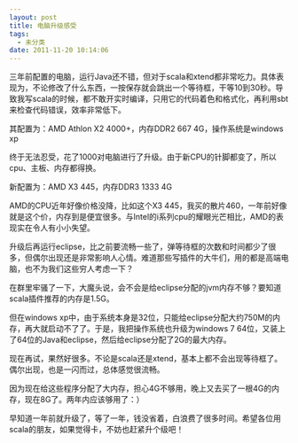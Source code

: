 ```yaml
---
layout: post
title: 电脑升级感受
tags:
  - 未分类
date: 2011-11-20 10:14:06
---
```


三年前配置的电脑，运行Java还不错，但对于scala和xtend都非常吃力。具体表现为，不论修改了什么东西，一按保存就会跳出一个等待框，干等10到30秒。导致我写scala的时候，都不敢开实时编译，只用它的代码着色和格式化，再利用sbt来检查代码错误，效率非常低下。

其配置为：AMD Athlon X2 4000+，内存DDR2 667 4G，操作系统是windows xp

终于无法忍受，花了1000对电脑进行了升级。由于新CPU的针脚都变了，所以cpu、主板、内存都得换。

新配置为：AMD X3 445，内存DDR3 1333 4G

AMD的CPU近年好像价格没降，比如这个X3 445，我买的散片460，一年前好像就是这个价，内存到是便宜很多。与Intel的i系列cpu的耀眼光芒相比，AMD的表现实在令人有小小失望。

升级后再运行eclipse，比之前要流畅一些了，弹等待框的次数和时间都少了很多，但偶尔出现还是非常影响人心情。难道那些写插件的大牛们，用的都是高端电脑，也不为我们这些穷人考虑一下？

在群里牢骚了一下，大魔头说，会不会是给eclipse分配的jvm内存不够？要知道scala插件推荐的内存是1.5G。

但在windows xp中，由于系统本身是32位，只能给eclipse分配大约750M的内存，再大就启动不了了。于是，我把操作系统也升级为windows 7 64位，又装上了64位的Java和eclipse，然后给eclipse分配了2G的最大内存。

现在再试，果然好很多。不论是scala还是xtend，基本上都不会出现等待框了。偶尔出现，也是一闪而过，总体感觉很流畅。

因为现在给这些程序分配了大内存，担心4G不够用，晚上又去买了一根4G的内存，现在8G了。两年内应该够用了：）

早知道一年前就升级了，等了一年，钱没省着，白浪费了很多时间。希望各位用scala的朋友，如果觉得卡，不妨也赶紧升个级吧！